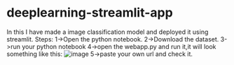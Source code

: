 # deeplearning-streamlit-app
In this I have made a image classification model and deployed it using streamlit.
Steps:
  1->Open the python notebook.
  2->Download the dataset.
  3->run your python notebook
  4->open the webapp.py and run it,it will look something like this:
  ![image](https://user-images.githubusercontent.com/67225894/168523735-15c6065f-7573-4e21-8acf-ebf01aa3f8ca.png)
  5->paste your own url and check it.

